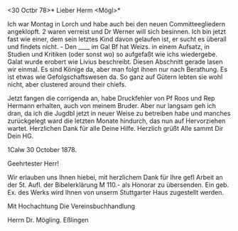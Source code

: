  <30 Octbr 78>*
Lieber Herm <Mögl>*

Ich war Montag in Lorch und habe auch bei den neuen Committeegliedern angeklopft. 2 waren verreist und Dr Werner will sich besinnen. Ich bin jetzt fast wie einer, dem sein letztes Kind davon gelaufen ist, er sucht es überall und findets nicht. - Den ____ im Gal Bf hat Weizs. in einem Aufsatz, in Studien und Kritiken (oder sonst wo) so aufgefaßt wie ichs wiedergebe. Galat wurde erobert wie Livius beschreibt. Diesen Abschnitt gerade lasen wir einmal. Es sind Könige da, aber man folgt ihnen nur nach Berathung. Es ist etwas wie Gefolgschaftswesen da. So ganz auf Gütern lebten sie wohl nicht, aber clustered around their chiefs.

Jetzt fangen die corrigenda an, habe Druckfehler von Pf Roos und Rep Hermann erhalten, auch von meinem Bruder. Aber nur langsam geh ich dran, da ich die Jugdbl jetzt in neuer Weise zu betreiben habe und manches zurückgelegt ward die letzten Monate hindurch, das nun auf Hervorziehen wartet. Herzlichen Dank für alle Deine Hilfe. Herzlich grüßt Alle sammt Dir  Dein HG.



 1Calw 30 October 1878.

Geehrtester Herr!

Wir erlauben uns Ihnen hiebei, mit herzlichem Dank für Ihre gefl Arbeit an der 5t. Aufl. der Bibelerklärung M 110.- als Honorar zu übersenden. 
Ein geb. Ex. des Werks wird Ihnen von unserm Stuttgarter Haus zugestellt werden.

 Mit Hochachtung
 Die Vereinsbuchhandlung

Herrn Dr. Mögling. Eßlingen
